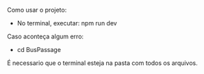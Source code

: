 Como usar o projeto:
 - No terminal, executar: npm run dev

Caso aconteça algum erro:
 - cd BusPassage

É necessario que o terminal esteja na pasta com todos os arquivos.
